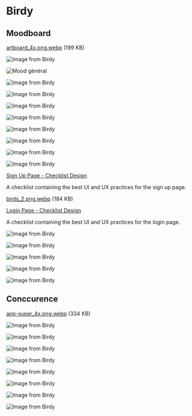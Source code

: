 # Birdy

## Moodboard

[artboard_4x.png.webp](https://media.milanote.com/p/files/1Laz601FwRomd6/oIA/artboard_4x.png.webp) (199 KB)

![Image from Birdy](https://media.milanote.com/p/images/1L9XeY1fmbSE76/8pU/Side%20Menu.svg)

![**Mood général**](https://media.milanote.com/p/resized/1L9XAc1fmbSE7l/1L9XAc1fmbSE7l-m7F1T-large.png)

![Image from Birdy](https://media.milanote.com/p/images/1L9XmX1fmbSE7g/cXb/Users.svg)

![Image from Birdy](https://media.milanote.com/p/images/1L9Xmw1fmbSE7d/3Yn/Check.svg)

![Image from Birdy](https://media.milanote.com/p/images/1L9Xhb1fmbSE7b/78I/Search.svg)

![Image from Birdy](https://media.milanote.com/p/images/1L9Xpk1fmbSE7i/yiB/unnamed.png)

![Image from Birdy](https://media.milanote.com/p/images/1L9Xg21fmbSE78/DpG/Chevron%20Left%20%28Circle%29.svg)

![Image from Birdy](https://media.milanote.com/p/resized/1LbLUq1wpqTJev/1LbLUq1wpqTJev-0zKc7-large.png)

![Image from Birdy](https://media.milanote.com/p/resized/1LbMkt1wpqTJex/1LbMkt1wpqTJex-Areca-large.png)

![Image from Birdy](https://media.milanote.com/p/images/1LbLUI1wpqTJew/xSV/Capture+d%E2%80%99e%CC%81cran+2021-02-15+a%CC%80+22.58.04.png)

[Sign Up Page - Checklist Design](https://www.checklist.design/pages/sign-up)

A checklist containing the best UI and UX practices for the sign up page.

[birds_2.png.webp](https://media.milanote.com/p/files/1Laz4B1FwRomd2/oUt/birds_2.png.webp) (184 KB)

[Login Page - Checklist Design](https://www.checklist.design/pages/login)

A checklist containing the best UI and UX practices for the login page.

![Image from Birdy](https://media.milanote.com/p/images/1L9Xn31fmbSE7h/OCT/Filter%20%28Circle%29.svg)

![Image from Birdy](https://media.milanote.com/p/images/1L9XmP1fmbSE7f/441/Share.svg)

![Image from Birdy](https://media.milanote.com/p/resized/1L9XuS1fmbSE7j/1L9XuS1fmbSE7j-UyOSB-large.png)

![Image from Birdy](https://media.milanote.com/p/images/1LbMkA1wpqTJey/T90/Bird_Transparent_PNG_Image.png)





![Image from Birdy](https://media.milanote.com/p/images/1L9Xxw1fmbSE7k/4Sb/Capture+d%E2%80%99%C3%A9cran+2021-02-10+%C3%A0+23.00.00.png)

## Conccurence

[app-super_4x.png.webp](https://media.milanote.com/p/files/1Laz5r1FwRomd3/tSn/app-super_4x.png.webp) (334 KB)

![Image from Birdy](https://media.milanote.com/p/images/1Laz5v1FwRomd4/Vna/Song-Sleuth-Screens_660x421-660x421.jpg)

![Image from Birdy](https://media.milanote.com/p/resized/1Laz5A1FwRomd5/1Laz5A1FwRomd5-K1JJE-large.png)

![Image from Birdy](https://media.milanote.com/p/resized/1Laz8h1FwRomd7/1Laz8h1FwRomd7-aYl7l-large.png)

![Image from Birdy](https://media.milanote.com/p/images/1Laz8l1FwRomd8/DlR/attachment_104448724.jpg)

![Image from Birdy](https://media.milanote.com/p/resized/1Lc8iy1wpuQHcN/1Lc8iy1wpuQHcN-QFvAS-large.png)







![Image from Birdy](https://media.milanote.com/p/images/1L9XmE1fmbSE7e/G2B/Cross.svg)

![Image from Birdy](https://media.milanote.com/p/images/1L9Xmn1fmbSE7c/GZC/Pen.svg)

![Image from Birdy](https://media.milanote.com/p/images/1L9XgA1fmbSE7a/KEm/Chevron%20Right%20%28Circle%29.svg)